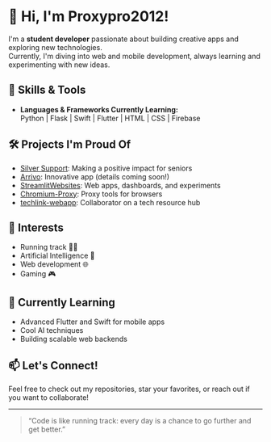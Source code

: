 # 👋 Hi, I'm Proxypro2012!

I'm a **student developer** passionate about building creative apps and exploring new technologies.  
Currently, I'm diving into web and mobile development, always learning and experimenting with new ideas.

## 🚀 Skills & Tools

- **Languages & Frameworks Currently Learning:**  
  Python | Flask | Swift | Flutter | HTML | CSS | Firebase

## 🛠️ Projects I'm Proud Of

- [Silver Support](https://github.com/Proxypro2012/silver-support-website): Making a positive impact for seniors  
- [Arrivo](#): Innovative app (details coming soon!)
- [StreamlitWebsites](https://github.com/Proxypro2012/StreamlitWebsites): Web apps, dashboards, and experiments  
- [Chromium-Proxy](https://github.com/Proxypro2012/Chromium-Proxy): Proxy tools for browsers  
- [techlink-webapp](https://github.com/nishadbasrur/techlink-webapp): Collaborator on a tech resource hub

## 🎯 Interests

- Running track 🏃‍♂️
- Artificial Intelligence 🤖
- Web development 🌐
- Gaming 🎮

## 🌱 Currently Learning

- Advanced Flutter and Swift for mobile apps
- Cool AI techniques  
- Building scalable web backends

## 📫 Let's Connect!

Feel free to check out my repositories, star your favorites, or reach out if you want to collaborate!

---

> “Code is like running track: every day is a chance to go further and get better.”
